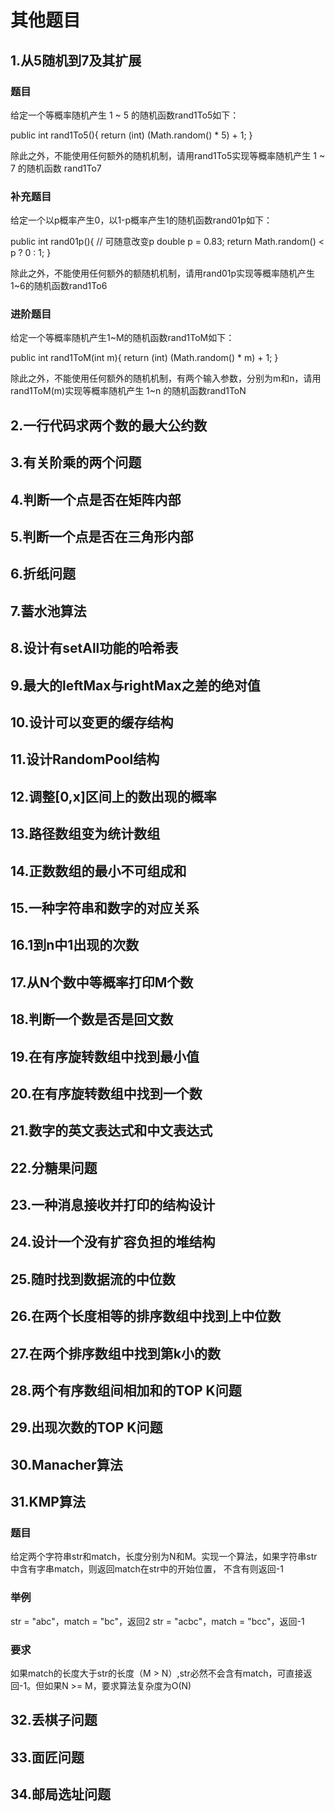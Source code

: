 # 其他题目
## 1.从5随机到7及其扩展
### 题目
  给定一个等概率随机产生 1 ~ 5 的随机函数rand1To5如下：
   
  public int rand1To5(){
    return (int) (Math.random() * 5) + 1;
  }
  
  除此之外，不能使用任何额外的随机机制，请用rand1To5实现等概率随机产生 1 ~ 7 的随机函数 rand1To7

### 补充题目
   给定一个以p概率产生0，以1-p概率产生1的随机函数rand01p如下：
   
   public int rand01p(){
        // 可随意改变p
        double p = 0.83;
        return Math.random() < p ? 0 : 1;
   }
   
   除此之外，不能使用任何额外的额随机机制，请用rand01p实现等概率随机产生1~6的随机函数rand1To6

### 进阶题目
   给定一个等概率随机产生1~M的随机函数rand1ToM如下：
   
   public int rand1ToM(int m){
        return (int) (Math.random() * m) + 1;
   }
    
   除此之外，不能使用任何额外的随机机制，有两个输入参数，分别为m和n，请用rand1ToM(m)实现等概率随机产生
1~n 的随机函数rand1ToN
    
## 2.一行代码求两个数的最大公约数
## 3.有关阶乘的两个问题
## 4.判断一个点是否在矩阵内部
## 5.判断一个点是否在三角形内部
## 6.折纸问题
## 7.蓄水池算法
## 8.设计有setAll功能的哈希表
## 9.最大的leftMax与rightMax之差的绝对值
## 10.设计可以变更的缓存结构
## 11.设计RandomPool结构
## 12.调整[0,x]区间上的数出现的概率
## 13.路径数组变为统计数组
## 14.正数数组的最小不可组成和
## 15.一种字符串和数字的对应关系
## 16.1到n中1出现的次数
## 17.从N个数中等概率打印M个数
## 18.判断一个数是否是回文数
## 19.在有序旋转数组中找到最小值
## 20.在有序旋转数组中找到一个数
## 21.数字的英文表达式和中文表达式
## 22.分糖果问题
## 23.一种消息接收并打印的结构设计
## 24.设计一个没有扩容负担的堆结构
## 25.随时找到数据流的中位数
## 26.在两个长度相等的排序数组中找到上中位数
## 27.在两个排序数组中找到第k小的数
## 28.两个有序数组间相加和的TOP K问题
## 29.出现次数的TOP K问题
## 30.Manacher算法

## 31.KMP算法
### 题目
给定两个字符串str和match，长度分别为N和M。实现一个算法，如果字符串str中含有字串match，则返回match在str中的开始位置，
不含有则返回-1
### 举例
str = "abc"，match = "bc"，返回2
str = "acbc"，match = "bcc"，返回-1
### 要求
如果match的长度大于str的长度（M > N）,str必然不会含有match，可直接返回-1。但如果N >= M，要求算法复杂度为O(N)

## 32.丢棋子问题
## 33.面匠问题
## 34.邮局选址问题